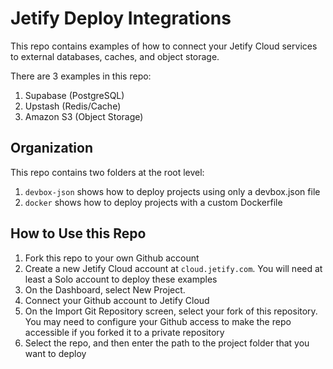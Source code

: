 # Jetify Deploy Integrations

This repo contains examples of how to connect your Jetify Cloud services to external databases, caches, and object storage.

There are 3 examples in this repo:

1. Supabase (PostgreSQL)
2. Upstash (Redis/Cache)
3. Amazon S3 (Object Storage)

## Organization

This repo contains two folders at the root level:

1. `devbox-json` shows how to deploy projects using only a devbox.json file
2. `docker` shows how to deploy projects with a custom Dockerfile

## How to Use this Repo

1. Fork this repo to your own Github account
2. Create a new Jetify Cloud account at `cloud.jetify.com`. You will need at least a Solo account to deploy these examples
3. On the Dashboard, select New Project.
4. Connect your Github account to Jetify Cloud
5. On the Import Git Repository screen, select your fork of this repository. You may need to configure your Github access to make the repo accessible if you forked it to a private repository
6. Select the repo, and then enter the path to the project folder that you want to deploy
